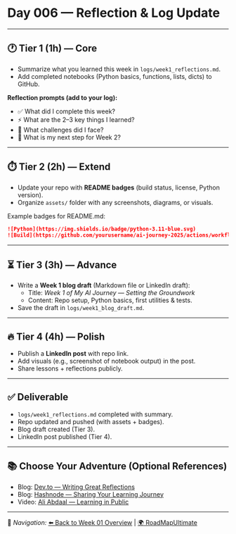 # Day 006 — Reflection & Log Update

---

## 🕐 Tier 1 (1h) — Core

- Summarize what you learned this week in `logs/week1_reflections.md`.
- Add completed notebooks (Python basics, functions, lists, dicts) to GitHub.

**Reflection prompts (add to your log):**
- ✅ What did I complete this week?
- ⚡ What are the 2–3 key things I learned?
- 🚧 What challenges did I face?
- 🎯 What is my next step for Week 2?

---

## ⏱️ Tier 2 (2h) — Extend

- Update your repo with **README badges** (build status, license, Python version).
- Organize `assets/` folder with any screenshots, diagrams, or visuals.

Example badges for README.md:
```markdown
![Python](https://img.shields.io/badge/python-3.11-blue.svg)
![Build](https://github.com/yourusername/ai-journey-2025/actions/workflows/python-app.yml/badge.svg)
```

---

## ⏳ Tier 3 (3h) — Advance

- Write a **Week 1 blog draft** (Markdown file or LinkedIn draft):
  - Title: *Week 1 of My AI Journey — Setting the Groundwork*
  - Content: Repo setup, Python basics, first utilities & tests.
- Save the draft in `logs/week1_blog_draft.md`.

---

## 🔥 Tier 4 (4h) — Polish

- Publish a **LinkedIn post** with repo link.
- Add visuals (e.g., screenshot of notebook output) in the post.
- Share lessons + reflections publicly.

---

## ✅ Deliverable
- `logs/week1_reflections.md` completed with summary.
- Repo updated and pushed (with assets + badges).
- Blog draft created (Tier 3).
- LinkedIn post published (Tier 4).

---

## 📚 Choose Your Adventure (Optional References)
- Blog: [Dev.to — Writing Great Reflections](https://dev.to/)
- Blog: [Hashnode — Sharing Your Learning Journey](https://hashnode.com/)
- Video: [Ali Abdaal — Learning in Public](https://www.youtube.com/results?search_query=ali+abdaal+learning+in+public)

---

🔗 *Navigation:* [⬅️ Back to Week 01 Overview](./README.md) | [🌍 RoadMapUltimate](../../RoadMapUltimate.md)
